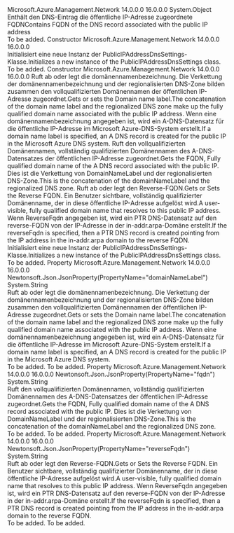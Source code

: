 <Type Name="PublicIPAddressDnsSettings" FullName="Microsoft.Azure.Management.Network.Models.PublicIPAddressDnsSettings">
  <TypeSignature Language="C#" Value="public class PublicIPAddressDnsSettings" />
  <TypeSignature Language="ILAsm" Value=".class public auto ansi beforefieldinit PublicIPAddressDnsSettings extends System.Object" />
  <TypeSignature Language="DocId" Value="T:Microsoft.Azure.Management.Network.Models.PublicIPAddressDnsSettings" />
  <TypeSignature Language="VB.NET" Value="Public Class PublicIPAddressDnsSettings" />
  <TypeSignature Language="F#" Value="type PublicIPAddressDnsSettings = class" />
  <AssemblyInfo>
    <AssemblyName>Microsoft.Azure.Management.Network</AssemblyName>
    <AssemblyVersion>14.0.0.0</AssemblyVersion>
    <AssemblyVersion>16.0.0.0</AssemblyVersion>
  </AssemblyInfo>
  <Base>
    <BaseTypeName>System.Object</BaseTypeName>
  </Base>
  <Interfaces />
  <Docs>
    <summary>
            <span data-ttu-id="a54ff-101">Enthält den DNS-Eintrag die öffentliche IP-Adresse zugeordnete FQDN</span><span class="sxs-lookup"><span data-stu-id="a54ff-101">Contains FQDN of the DNS record associated with the public IP address</span></span>
            </summary>
    <remarks>To be added.</remarks>
  </Docs>
  <Members>
    <Member MemberName=".ctor">
      <MemberSignature Language="C#" Value="public PublicIPAddressDnsSettings ();" />
      <MemberSignature Language="ILAsm" Value=".method public hidebysig specialname rtspecialname instance void .ctor() cil managed" />
      <MemberSignature Language="DocId" Value="M:Microsoft.Azure.Management.Network.Models.PublicIPAddressDnsSettings.#ctor" />
      <MemberSignature Language="VB.NET" Value="Public Sub New ()" />
      <MemberType>Constructor</MemberType>
      <AssemblyInfo>
        <AssemblyName>Microsoft.Azure.Management.Network</AssemblyName>
        <AssemblyVersion>14.0.0.0</AssemblyVersion>
        <AssemblyVersion>16.0.0.0</AssemblyVersion>
      </AssemblyInfo>
      <Parameters />
      <Docs>
        <summary>
            <span data-ttu-id="a54ff-102">Initialisiert eine neue Instanz der PublicIPAddressDnsSettings-Klasse.</span><span class="sxs-lookup"><span data-stu-id="a54ff-102">Initializes a new instance of the PublicIPAddressDnsSettings class.</span></span>
            </summary>
        <remarks>To be added.</remarks>
      </Docs>
    </Member>
    <Member MemberName=".ctor">
      <MemberSignature Language="C#" Value="public PublicIPAddressDnsSettings (string domainNameLabel = null, string fqdn = null, string reverseFqdn = null);" />
      <MemberSignature Language="ILAsm" Value=".method public hidebysig specialname rtspecialname instance void .ctor(string domainNameLabel, string fqdn, string reverseFqdn) cil managed" />
      <MemberSignature Language="DocId" Value="M:Microsoft.Azure.Management.Network.Models.PublicIPAddressDnsSettings.#ctor(System.String,System.String,System.String)" />
      <MemberSignature Language="VB.NET" Value="Public Sub New (Optional domainNameLabel As String = null, Optional fqdn As String = null, Optional reverseFqdn As String = null)" />
      <MemberSignature Language="F#" Value="new Microsoft.Azure.Management.Network.Models.PublicIPAddressDnsSettings : string * string * string -&gt; Microsoft.Azure.Management.Network.Models.PublicIPAddressDnsSettings" Usage="new Microsoft.Azure.Management.Network.Models.PublicIPAddressDnsSettings (domainNameLabel, fqdn, reverseFqdn)" />
      <MemberType>Constructor</MemberType>
      <AssemblyInfo>
        <AssemblyName>Microsoft.Azure.Management.Network</AssemblyName>
        <AssemblyVersion>14.0.0.0</AssemblyVersion>
        <AssemblyVersion>16.0.0.0</AssemblyVersion>
      </AssemblyInfo>
      <Parameters>
        <Parameter Name="domainNameLabel" Type="System.String" />
        <Parameter Name="fqdn" Type="System.String" />
        <Parameter Name="reverseFqdn" Type="System.String" />
      </Parameters>
      <Docs>
        <param name="domainNameLabel"><span data-ttu-id="a54ff-103">Ruft ab oder legt die domänennamenbezeichnung. Die Verkettung der domänennamenbezeichnung und der regionalisierten DNS-Zone bilden zusammen den vollqualifizierten Domänennamen der öffentlichen IP-Adresse zugeordnet.</span><span class="sxs-lookup"><span data-stu-id="a54ff-103">Gets or sets the Domain name label.The concatenation of the domain name label and the regionalized DNS zone make up the fully qualified domain name associated with the public IP address.</span></span> <span data-ttu-id="a54ff-104">Wenn eine domänennamenbezeichnung angegeben ist, wird ein A-DNS-Datensatz für die öffentliche IP-Adresse im Microsoft Azure-DNS-System erstellt.</span><span class="sxs-lookup"><span data-stu-id="a54ff-104">If a domain name label is specified, an A DNS record is created for the public IP in the Microsoft Azure DNS system.</span></span></param>
        <param name="fqdn"><span data-ttu-id="a54ff-105">Ruft den vollqualifizierten Domänennamen, vollständig qualifizierten Domänennamen des A-DNS-Datensatzes der öffentlichen IP-Adresse zugeordnet.</span><span class="sxs-lookup"><span data-stu-id="a54ff-105">Gets the FQDN, Fully qualified domain name of the A DNS record associated with the public IP.</span></span> <span data-ttu-id="a54ff-106">Dies ist die Verkettung von DomainNameLabel und der regionalisierten DNS-Zone.</span><span class="sxs-lookup"><span data-stu-id="a54ff-106">This is the concatenation of the domainNameLabel and the regionalized DNS zone.</span></span></param>
        <param name="reverseFqdn"><span data-ttu-id="a54ff-107">Ruft ab oder legt den Reverse-FQDN.</span><span class="sxs-lookup"><span data-stu-id="a54ff-107">Gets or Sets the Reverse FQDN.</span></span> <span data-ttu-id="a54ff-108">Ein Benutzer sichtbare, vollständig qualifizierter Domänenname, der in diese öffentliche IP-Adresse aufgelöst wird.</span><span class="sxs-lookup"><span data-stu-id="a54ff-108">A user-visible, fully qualified domain name that resolves to this public IP address.</span></span> <span data-ttu-id="a54ff-109">Wenn ReverseFqdn angegeben ist, wird ein PTR DNS-Datensatz auf den reverse-FQDN von der IP-Adresse in der in-addr.arpa-Domäne erstellt.</span><span class="sxs-lookup"><span data-stu-id="a54ff-109">If the reverseFqdn is specified, then a PTR DNS record is created pointing from the IP address in the in-addr.arpa domain to the reverse FQDN.</span></span> </param>
        <summary>
            <span data-ttu-id="a54ff-110">Initialisiert eine neue Instanz der PublicIPAddressDnsSettings-Klasse.</span><span class="sxs-lookup"><span data-stu-id="a54ff-110">Initializes a new instance of the PublicIPAddressDnsSettings class.</span></span>
            </summary>
        <remarks>To be added.</remarks>
      </Docs>
    </Member>
    <Member MemberName="DomainNameLabel">
      <MemberSignature Language="C#" Value="public string DomainNameLabel { get; set; }" />
      <MemberSignature Language="ILAsm" Value=".property instance string DomainNameLabel" />
      <MemberSignature Language="DocId" Value="P:Microsoft.Azure.Management.Network.Models.PublicIPAddressDnsSettings.DomainNameLabel" />
      <MemberSignature Language="VB.NET" Value="Public Property DomainNameLabel As String" />
      <MemberSignature Language="F#" Value="member this.DomainNameLabel : string with get, set" Usage="Microsoft.Azure.Management.Network.Models.PublicIPAddressDnsSettings.DomainNameLabel" />
      <MemberType>Property</MemberType>
      <AssemblyInfo>
        <AssemblyName>Microsoft.Azure.Management.Network</AssemblyName>
        <AssemblyVersion>14.0.0.0</AssemblyVersion>
        <AssemblyVersion>16.0.0.0</AssemblyVersion>
      </AssemblyInfo>
      <Attributes>
        <Attribute>
          <AttributeName>Newtonsoft.Json.JsonProperty(PropertyName="domainNameLabel")</AttributeName>
        </Attribute>
      </Attributes>
      <ReturnValue>
        <ReturnType>System.String</ReturnType>
      </ReturnValue>
      <Docs>
        <summary>
            <span data-ttu-id="a54ff-111">Ruft ab oder legt die domänennamenbezeichnung. Die Verkettung der domänennamenbezeichnung und der regionalisierten DNS-Zone bilden zusammen den vollqualifizierten Domänennamen der öffentlichen IP-Adresse zugeordnet.</span><span class="sxs-lookup"><span data-stu-id="a54ff-111">Gets or sets the Domain name label.The concatenation of the domain name label and the regionalized DNS zone make up the fully qualified domain name associated with the public IP address.</span></span> <span data-ttu-id="a54ff-112">Wenn eine domänennamenbezeichnung angegeben ist, wird ein A-DNS-Datensatz für die öffentliche IP-Adresse im Microsoft Azure-DNS-System erstellt.</span><span class="sxs-lookup"><span data-stu-id="a54ff-112">If a domain name label is specified, an A DNS record is created for the public IP in the Microsoft Azure DNS system.</span></span>
            </summary>
        <value>To be added.</value>
        <remarks>To be added.</remarks>
      </Docs>
    </Member>
    <Member MemberName="Fqdn">
      <MemberSignature Language="C#" Value="public string Fqdn { get; set; }" />
      <MemberSignature Language="ILAsm" Value=".property instance string Fqdn" />
      <MemberSignature Language="DocId" Value="P:Microsoft.Azure.Management.Network.Models.PublicIPAddressDnsSettings.Fqdn" />
      <MemberSignature Language="VB.NET" Value="Public Property Fqdn As String" />
      <MemberSignature Language="F#" Value="member this.Fqdn : string with get, set" Usage="Microsoft.Azure.Management.Network.Models.PublicIPAddressDnsSettings.Fqdn" />
      <MemberType>Property</MemberType>
      <AssemblyInfo>
        <AssemblyName>Microsoft.Azure.Management.Network</AssemblyName>
        <AssemblyVersion>14.0.0.0</AssemblyVersion>
        <AssemblyVersion>16.0.0.0</AssemblyVersion>
      </AssemblyInfo>
      <Attributes>
        <Attribute>
          <AttributeName>Newtonsoft.Json.JsonProperty(PropertyName="fqdn")</AttributeName>
        </Attribute>
      </Attributes>
      <ReturnValue>
        <ReturnType>System.String</ReturnType>
      </ReturnValue>
      <Docs>
        <summary>
            <span data-ttu-id="a54ff-113">Ruft den vollqualifizierten Domänennamen, vollständig qualifizierten Domänennamen des A-DNS-Datensatzes der öffentlichen IP-Adresse zugeordnet.</span><span class="sxs-lookup"><span data-stu-id="a54ff-113">Gets the FQDN, Fully qualified domain name of the A DNS record associated with the public IP.</span></span> <span data-ttu-id="a54ff-114">Dies ist die Verkettung von DomainNameLabel und der regionalisierten DNS-Zone.</span><span class="sxs-lookup"><span data-stu-id="a54ff-114">This is the concatenation of the domainNameLabel and the regionalized DNS zone.</span></span>
            </summary>
        <value>To be added.</value>
        <remarks>To be added.</remarks>
      </Docs>
    </Member>
    <Member MemberName="ReverseFqdn">
      <MemberSignature Language="C#" Value="public string ReverseFqdn { get; set; }" />
      <MemberSignature Language="ILAsm" Value=".property instance string ReverseFqdn" />
      <MemberSignature Language="DocId" Value="P:Microsoft.Azure.Management.Network.Models.PublicIPAddressDnsSettings.ReverseFqdn" />
      <MemberSignature Language="VB.NET" Value="Public Property ReverseFqdn As String" />
      <MemberSignature Language="F#" Value="member this.ReverseFqdn : string with get, set" Usage="Microsoft.Azure.Management.Network.Models.PublicIPAddressDnsSettings.ReverseFqdn" />
      <MemberType>Property</MemberType>
      <AssemblyInfo>
        <AssemblyName>Microsoft.Azure.Management.Network</AssemblyName>
        <AssemblyVersion>14.0.0.0</AssemblyVersion>
        <AssemblyVersion>16.0.0.0</AssemblyVersion>
      </AssemblyInfo>
      <Attributes>
        <Attribute>
          <AttributeName>Newtonsoft.Json.JsonProperty(PropertyName="reverseFqdn")</AttributeName>
        </Attribute>
      </Attributes>
      <ReturnValue>
        <ReturnType>System.String</ReturnType>
      </ReturnValue>
      <Docs>
        <summary>
            <span data-ttu-id="a54ff-115">Ruft ab oder legt den Reverse-FQDN.</span><span class="sxs-lookup"><span data-stu-id="a54ff-115">Gets or Sets the Reverse FQDN.</span></span> <span data-ttu-id="a54ff-116">Ein Benutzer sichtbare, vollständig qualifizierter Domänenname, der in diese öffentliche IP-Adresse aufgelöst wird.</span><span class="sxs-lookup"><span data-stu-id="a54ff-116">A user-visible, fully qualified domain name that resolves to this public IP address.</span></span> <span data-ttu-id="a54ff-117">Wenn ReverseFqdn angegeben ist, wird ein PTR DNS-Datensatz auf den reverse-FQDN von der IP-Adresse in der in-addr.arpa-Domäne erstellt.</span><span class="sxs-lookup"><span data-stu-id="a54ff-117">If the reverseFqdn is specified, then a PTR DNS record is created pointing from the IP address in the in-addr.arpa domain to the reverse FQDN.</span></span>
            </summary>
        <value>To be added.</value>
        <remarks>To be added.</remarks>
      </Docs>
    </Member>
  </Members>
</Type>